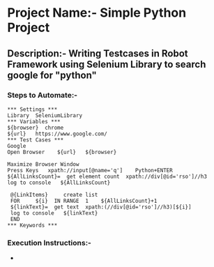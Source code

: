# Project Name:- Simple Python Project

## Description:- Writing Testcases in Robot Framework using Selenium Library to search google for "python" 

### Steps to Automate:- 

    *** Settings ***
    Library  SeleniumLibrary
    *** Variables ***
    ${browser}  chrome
    ${url}   https://www.google.com/
    *** Test Cases ***
    Google
    Open Browser    ${url}   ${browser}

    Maximize Browser Window
    Press Keys   xpath://input[@name='q']    Python+ENTER
    ${AllLinksCount}=  get element count  xpath://div[@id='rso']//h3
    log to console   ${AllLinksCount}

     @{LinkItems}     create list
     FOR     ${i}  IN RANGE  1    ${AllLinksCount}+1
     ${linkText}=  get text  xpath:(//div[@id='rso']//h3)[${i}]
     log to console   ${linkText}
     END
    *** Keywords ***
    
### Execution Instructions:-

* 


